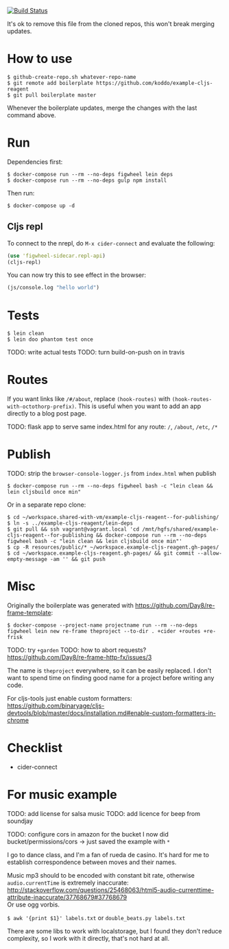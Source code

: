 
[![Build Status](https://travis-ci.org/koddo/example-cljs-reagent.svg?branch=master)](https://travis-ci.org/koddo/example-cljs-reagent)


It's ok to remove this file from the cloned repos, this won't break merging updates.

# How to use

``` Shell
$ github-create-repo.sh whatever-repo-name
$ git remote add boilerplate https://github.com/koddo/example-cljs-reagent
$ git pull boilerplate master
```

Whenever the boilerplate updates, merge the changes with the last command above.


# Run

Dependencies first:

``` Shell
$ docker-compose run --rm --no-deps figwheel lein deps
$ docker-compose run --rm --no-deps gulp npm install
```

Then run:

``` Shell
$ docker-compose up -d
```

## Cljs repl

To connect to the nrepl, do `M-x cider-connect` and evaluate the following:

``` Clojure
(use 'figwheel-sidecar.repl-api)
(cljs-repl)
```

You can now try this to see effect in the browser:

``` Clojure
(js/console.log "hello world")
```


# Tests

``` Shell
$ lein clean
$ lein doo phantom test once

```

TODO: write actual tests
TODO: turn build-on-push on in travis

# Routes

If you want links like `/#/about`, replace `(hook-routes)` with `(hook-routes-with-octothorp-prefix)`.
This is useful when you want to add an app directly to a blog post page.

TODO: flask app to serve same index.html for any route: `/`, `/about`, `/etc`, `/*`

# Publish

TODO: strip the `browser-console-logger.js` from `index.html` when publish

```
$ docker-compose run --rm --no-deps figwheel bash -c "lein clean && lein cljsbuild once min"
```

Or in a separate repo clone:

```
$ cd ~/workspace.shared-with-vm/example-cljs-reagent--for-publishing/
$ ln -s ../example-cljs-reagent/lein-deps
$ git pull && ssh vagrant@vagrant.local 'cd /mnt/hgfs/shared/example-cljs-reagent--for-publishing && docker-compose run --rm --no-deps figwheel bash -c "lein clean && lein cljsbuild once min"'
$ cp -R resources/public/* ~/workspace.example-cljs-reagent.gh-pages/
$ cd ~/workspace.example-cljs-reagent.gh-pages/ && git commit --allow-empty-message -am '' && git push
```


# Misc

Originally the boilerplate was generated with <https://github.com/Day8/re-frame-template>:

``` Shell
$ docker-compose --project-name projectname run --rm --no-deps figwheel lein new re-frame theproject --to-dir . +cider +routes +re-frisk
```

TODO: try `+garden`
TODO: how to abort requests? <https://github.com/Day8/re-frame-http-fx/issues/3>

The name is `theproject` everywhere, so it can be easily replaced. I don't want to spend time on finding good name for a project before writing any code.

For cljs-tools just enable custom formatters: <https://github.com/binaryage/cljs-devtools/blob/master/docs/installation.md#enable-custom-formatters-in-chrome>

# Checklist

- cider-connect


# For music example

TODO: add license for salsa music
TODO: add licence for beep from soundjay

TODO: configure cors in amazon for the bucket
I now did bucket/permissions/cors -> just saved the example with `*`

I go to dance class, and I'm a fan of rueda de casino.
It's hard for me to establish correspondence between moves and their names.

Music mp3 should to be encoded with constant bit rate, otherwise `audio.currentTime` is extremely inaccurate: <http://stackoverflow.com/questions/25468063/html5-audio-currenttime-attribute-inaccurate/37768679#37768679>  
Or use ogg vorbis.

`$ awk '{print $1}' labels.txt` or `double_beats.py labels.txt`

There are some libs to work with localstorage, but I found they don't reduce complexity, so I work with it directly, that's not hard at all.






